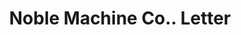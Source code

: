 ---
doi: 10.7916/D8V13GTT
date_other: '1910'
date_other_textual: '1910'
form: correspondence
genre:
- Letters (correspondence)
name:
- Noble Machine Co.
object_in_context_url: https://biggert.cul.columbia.edu/items/view/ave_biggert_00285
subject_hierarchical_geographic:
- Fort Wayne, Indiana, United States
subject_name:
- Noble Machine Co.
title: Noble Machine Co.. Letter
sort_title: Noble Machine Co.. Letter
call_number: ave_biggert_00285
coordinates:
- 41.080450000000006,-85.13915
pid: ave_biggert_00285
identifiers: ave_biggert_00285
thumbnail: https://derivativo-1.library.columbia.edu/iiif/2/ldpd:344214/full/!256,256/0/native.jpg
permalink: /biggert/ave_biggert_00285/
layout: iiif-image-page
---